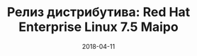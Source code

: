 ---
layout: post
title:  "Релиз дистрибутива: Red Hat Enterprise Linux 7.5 Maipo"
date: 2018-04-11   
---